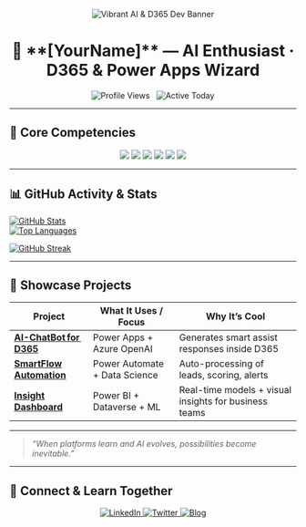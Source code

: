 <!-- Animated Vibrant Banner -->
<p align="center">
  <img
    src="https://capsule-render.vercel.app/api?type=slice&color=gradient&customColorList=0,2,5,30&section=header&height=200&fontSize=60&text=[YourName]·AI-&-D365 Dev"
    alt="Vibrant AI & D365 Dev Banner"
  />
</p>

<h1 align="center">
  🚀 **[YourName]** — AI Enthusiast · D365 & Power Apps Wizard
</h1>

<p align="center">
  <img src="https://komarev.com/ghpvc/?username=[YourUsername]&color=blueviolet" alt="Profile Views" /> &nbsp;
  <img src="https://badgen.net/badge/Active-Today?icon=clock&label=Active%20Today&color=cyan" alt="Active Today" />
</p>

---

## 🧠 Core Competencies

<p align="center">
  <img src="https://img.shields.io/badge/AI-/ML-Python-#e535ab?logo=python&logoColor=white&style=for-the-badge" />
  <img src="https://img.shields.io/badge/Power_Apps-Development-#0078d4?logo=microsoft%20powerapps&logoColor=white&style=for-the-badge" />
  <img src="https://img.shields.io/badge/D365-/Dataverse-#008272?logo=microsoft%20dynamics365&logoColor=white&style=for-the-badge" />
  <img src="https://img.shields.io/badge/Power_Automate-Flows-#0f6ab4?logo=microsoft%20powerautomate&logoColor=white&style=for-the-badge" />
  <img src="https://img.shields.io/badge/Power_BI-Dashboards-#ed1c24?logo=powerbi&logoColor=white&style=for-the-badge" />
  <img src="https://img.shields.io/badge/Azure-Cloud-#007fff?logo=azure&logoColor=white&style=for-the-badge" />
</p>

---

## 📊 GitHub Activity & Stats

[![GitHub Stats](https://github-readme-stats.vercel.app/api?username=[YourUsername]&show_icons=true&theme=dracula&count_private=true)](https://github.com/[YourUsername])  
[![Top Languages](https://github-readme-stats.vercel.app/api/top-langs/?username=[YourUsername]&layout=compact&theme=dracula)](https://github.com/[YourUsername])  

[![GitHub Streak](https://github-readme-streak-stats.herokuapp.com/?user=[YourUsername]&theme=synthwave)](https://github.com/[YourUsername])

---

## 🚀 Showcase Projects

| Project | What It Uses / Focus | Why It’s Cool |
|---|------------------------|----------------|
| **[AI-ChatBot for D365](https://github.com/[YourUsername]/AI-ChatBot-for-D365)** | Power Apps + Azure OpenAI | Generates smart assist responses inside D365 |
| **[SmartFlow Automation](https://github.com/[YourUsername]/SmartFlowAutomation)** | Power Automate + Data Science | Auto-processing of leads, scoring, alerts |
| **[Insight Dashboard](https://github.com/[YourUsername]/InsightDashboard-BI)** | Power BI + Dataverse + ML | Real-time models + visual insights for business teams |

---

> *“When platforms learn and AI evolves, possibilities become inevitable.”*

---

## 🔗 Connect & Learn Together

<p align="center">
  <a href="https://linkedin.com/in/[YourProfile]">
    <img src="https://img.shields.io/badge/LinkedIn-Network-#0A66C2?logo=linkedin&logoColor=white&style=for-the-badge" alt="LinkedIn" />
  </a>
  <a href="https://twitter.com/[YourHandle]">
    <img src="https://img.shields.io/badge/Twitter-AI-Chats-#1DA1F2?logo=twitter&logoColor=white&style=for-the-badge" alt="Twitter" />
  </a>
  <a href="https://yourwebsite.com">
    <img src="https://img.shields.io/badge/Blog-Tech-Insights-#4CAF50?logo=markdown&logoColor=white&style=for-the-badge" alt="Blog" />
  </a>
</p>
